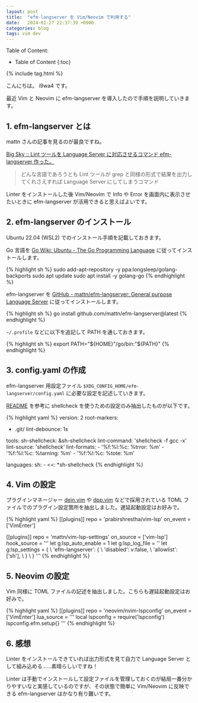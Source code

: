 ```yaml
---
layout: post
title:  "efm-langserver を Vim/Neovim で利用する"
date:   2024-01-27 22:37:39 +0900
categories: blog
tags: vim dev
---
```


Table of Content:
- Table of Content
{:toc}

{% include tag.html %}

<!-- # h1 -->

こんにちは。 i9wa4 です。

最近 Vim と Neovim に efm-langserver を導入したので手順を説明していきます。

## 1. efm-langserver とは

mattn さんの記事を見るのが最良ですね。

[Big Sky :: Lint ツールを Language Server に対応させるコマンド efm-langserver 作った。](https://mattn.kaoriya.net/software/lang/go/20190205190203.htm)

> どんな言語であろうとも Lint ツールが grep と同様の形式で結果を出力してくれさえすれば Language Server にしてしまうコマンド

Linter をインストールした後 Vim/Neovim で Info や Error を画面内に表示させたいときに efm-langserver が活用できると思えばよいです。

## 2. efm-langserver のインストール

Ubuntu 22.04 (WSL2) でのインストール手順を記載しておきます。

Go 言語を [Go Wiki: Ubuntu - The Go Programming Language](https://go.dev/wiki/Ubuntu) に従ってインストールします。

{% highlight sh %}
sudo add-apt-repository -y ppa:longsleep/golang-backports
sudo apt update
sudo apt install -y golang-go
{% endhighlight %}

efm-langserver を [GitHub - mattn/efm-langserver: General purpose Language Server](https://github.com/mattn/efm-langserver#installation) に従ってインストールします。

{% highlight sh %}
go install github.com/mattn/efm-langserver@latest
{% endhighlight %}

`~/.profile` などに以下を追記して PATH を通しておきます。

{% highlight sh %}
export PATH="${HOME}"/go/bin:"${PATH}"
{% endhighlight %}

## 3. config.yaml の作成

efm-langserver 用設定ファイル `$XDG_CONFIG_HOME/efm-langserver/config.yaml` に必要な設定を記述していきます。

[README](https://github.com/mattn/efm-langserver#example-for-configyaml) を参考に shellcheck を使うための設定のみ抽出したものが以下です。

{% highlight yaml %}
version: 2
root-markers:
  - .git/
lint-debounce: 1s

tools:
  sh-shellcheck: &sh-shellcheck
    lint-command: 'shellcheck -f gcc -x'
    lint-source: 'shellcheck'
    lint-formats:
      - '%f:%l:%c: %trror: %m'
      - '%f:%l:%c: %tarning: %m'
      - '%f:%l:%c: %tote: %m'

languages:
  sh:
    - <<: *sh-shellcheck
{% endhighlight %}

## 4. Vim の設定

プラグインマネージャー [dein.vim](https://github.com/Shougo/dein.vim) や [dpp.vim](https://github.com/Shougo/dpp.vim) などで採用されている TOML ファイルでのプラグイン設定箇所を抽出しました。遅延起動設定はお好みで。

{% highlight yaml %}
[[plugins]]
repo = 'prabirshrestha/vim-lsp'
on_event = ['VimEnter']

[[plugins]]
repo = 'mattn/vim-lsp-settings'
on_source = ['vim-lsp']
hook_source = '''
let g:lsp_auto_enable = 1
let g:lsp_log_file = ''
let g:lsp_settings = {
  \   'efm-langserver': {
  \     'disabled': v:false,
  \     'allowlist': ['sh'],
  \   }
  \ }
'''
{% endhighlight %}

## 5. Neovim の設定

Vim 同様に TOML ファイルの記述を抽出しました。こちらも遅延起動設定はお好みで。

{% highlight yaml %}
[[plugins]]
repo = 'neovim/nvim-lspconfig'
on_event = ['VimEnter']
lua_source = '''
local lspconfig = require('lspconfig')
lspconfig.efm.setup{}
'''
{% endhighlight %}

## 6. 感想

Linter をインストールできていれば出力形式を見て自力で Language Server として組み込める……素晴らしいですね！

Linter は手動でインストールして設定ファイルを管理しておくのが結局一番分かりやすいなと実感しているのですが、その状態で簡単に Vim/Neovim に反映できる efm-langserver はかなり有り難いです。
